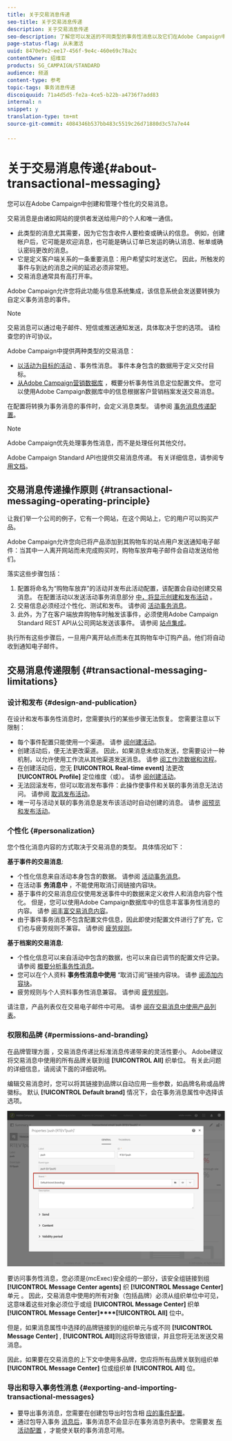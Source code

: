 ```yaml
---
title: 关于交易消息传递
seo-title: 关于交易消息传递
description: 关于交易消息传递
seo-description: 了解您可以发送的不同类型的事务性消息以及它们在Adobe Campaign中的使用方式。
page-status-flag: 从未激活
uuid: 8470e9e2-ee17-456f-9e4c-460e69c78a2c
contentOwner: 绍维亚
products: SG_CAMPAIGN/STANDARD
audience: 频道
content-type: 参考
topic-tags: 事务消息传递
discoiquuid: 71a4d5d5-fe2a-4ce5-b22b-a4736f7add83
internal: n
snippet: y
translation-type: tm+mt
source-git-commit: 4084346b537bb483c5519c26d71880d3c57a7e44

---
```



# 关于交易消息传递{#about-transactional-messaging}

您可以在Adobe Campaign中创建和管理个性化的交易消息。

交易消息是由诸如网站的提供者发送给用户的个人和唯一通信。

* 此类型的消息尤其需要，因为它包含收件人要检查或确认的信息。 例如，创建帐户后，它可能是欢迎消息，也可能是确认订单已发运的确认消息、帐单或确认密码更改的消息。
* 它是定义客户端关系的一条重要消息：用户希望实时发送它。 因此，所触发的事件与到达的消息之间的延迟必须非常短。
* 交易消息通常具有高打开率。

Adobe Campaign允许您将此功能与信息系统集成，该信息系统会发送要转换为自定义事务消息的事件。

>[!NOTE]
>
>交易消息可以通过电子邮件、短信或推送通知发送，具体取决于您的选项。 请检查您的许可协议。

Adobe Campaign中提供两种类型的交易消息：

* [以活动为目标的活动](../../channels/using/event-transactional-messages.md) 、事务性消息。 事件本身包含的数据用于定义交付目标。
* [从Adobe Campaign营销数据库](../../channels/using/profile-transactional-messages.md) ，概要分析事务性消息定位配置文件。 您可以使用Adobe Campaign数据库中的信息根据客户营销档案发送交易消息。

在配置将转换为事务消息的事件时，会定义消息类型。 请参阅 [事务消息传递配置](../../administration/using/configuring-transactional-messaging.md)。

>[!NOTE]
>
>Adobe Campaign优先处理事务性消息，而不是处理任何其他交付。

Adobe Campaign Standard API也提供交易消息传递。 有关详细信息，请参阅专 [用文档](https://docs.campaign.adobe.com/doc/standard/en/api/ACS_API.html#about-transactional-messaging)。

## 交易消息传递操作原则 {#transactional-messaging-operating-principle}

让我们举一个公司的例子，它有一个网站，在这个网站上，它的用户可以购买产品。

Adobe Campaign允许您向已将产品添加到其购物车的站点用户发送通知电子邮件：当其中一人离开网站而未完成购买时，购物车放弃电子邮件会自动发送给他们。

落实这些步骤包括：

1. 配置将命名为“购物车放弃”的活动并发布此活动配置，该配置会自动创建交易消息。 在配置活动以发送活动事务消息部分 [中，将显示创建和发布活动](../../administration/using/configuring-transactional-messaging.md#use-case--configuring-an-event-to-send-a-transactional-message) 。
1. 交易信息必须经过个性化、测试和发布。 请参阅 [活动事务消息](../../channels/using/event-transactional-messages.md)。
1. 此外，为了在客户端放弃购物车时触发该事件，必须使用Adobe Campaign Standard REST API从公司网站发送该事件。 请参阅 [站点集成](../../administration/using/configuring-transactional-messaging.md#integrating-the-triggering-of-the-event-in-a-website)。

执行所有这些步骤后，一旦用户离开站点而未在其购物车中订购产品，他们将自动收到通知电子邮件。

## 交易消息传递限制 {#transactional-messaging-limitations}

### 设计和发布 {#design-and-publication}

在设计和发布事务性消息时，您需要执行的某些步骤无法恢复。 您需要注意以下限制：

* 每个事件配置只能使用一个渠道。 请参 [阅创建活动](../../administration/using/configuring-transactional-messaging.md#creating-an-event)。
* 创建活动后，便无法更改渠道。 因此，如果消息未成功发送，您需要设计一种机制，以允许使用工作流从其他渠道发送消息。 请参 [阅工作流数据和流程](../../automating/using/workflow-data-and-processes.md)。
* 在创建活动后，您无 **[!UICONTROL Real-time event]** 法更改 **[!UICONTROL Profile]** 定位维度（或）。 请参 [阅创建活动](../../administration/using/configuring-transactional-messaging.md#creating-an-event)。
* 无法回滚发布，但可以取消发布事件：此操作使事件和关联的事务消息无法访问。 请参阅 [取消发布活动](../../administration/using/configuring-transactional-messaging.md#unpublishing-an-event)。
* 唯一可与活动关联的事务消息是发布该活动时自动创建的消息。 请参 [阅预览和发布活动](../../administration/using/configuring-transactional-messaging.md#previewing-and-publishing-the-event)。

### 个性化 {#personalization}

您个性化消息内容的方式取决于交易消息的类型。 具体情况如下：

**基于事件的交易消息**:

* 个性化信息来自活动本身包含的数据。 请参阅 [活动事务消息](../../channels/using/event-transactional-messages.md)。
* 在活动事 **务消息中** ，不能使用取消订阅链接内容块。
* 基于事件的交易消息应仅使用发送事件中的数据来定义收件人和消息内容个性化。 但是，您可以使用Adobe Campaign数据库中的信息丰富事务性消息的内容。 请参 [阅丰富交易消息内容](../../administration/using/configuring-transactional-messaging.md#enriching-the-transactional-message-content)。
* 由于事件事务消息不包含配置文件信息，因此即使对配置文件进行了扩充，它们也与疲劳规则不兼容。 请参阅 [疲劳规则](../../administration/using/fatigue-rules.md)。

**基于档案的交易消息**:

* 个性化信息可以来自活动中包含的数据，也可以来自已调节的配置文件记录。 请参阅 [概要分析事务性消息](../../channels/using/profile-transactional-messages.md)。
* 您可以在个人资料 **事务性消息中使用** “取消订阅”链接内容块。 请参 [阅添加内容块](../../designing/using/personalization.md#adding-a-content-block)。
* 疲劳规则与个人资料事务性消息兼容。 请参阅 [疲劳规则](../../administration/using/fatigue-rules.md)。

请注意，产品列表仅在交易电子邮件中可用。 请参 [阅在交易消息中使用产品列表](../../channels/using/event-transactional-messages.md#using-product-listings-in-a-transactional-message)。

### 权限和品牌 {#permissions-and-branding}

在品牌管理方面 [](../../administration/using/branding.md) ，交易消息传递比标准消息传递带来的灵活性要小。 Adobe建议将交易消息中使用的所有品牌关联到组 **[!UICONTROL All]** 织单位。 有关此问题的详细信息，请阅读下面的详细说明。

编辑交易消息时，您可以将其链接到品牌以自动应用一些参数，如品牌名称或品牌徽标。 默认 **[!UICONTROL Default brand]** 情况下，会在事务消息属性中选择该选项。

![](assets/message-center_branding.png)

要访问事务性消息，您必须是(mcExec)安全组的一部分，该安全组链接到组 **[!UICONTROL Message Center agents]** 织 **[!UICONTROL Message Center]** 单元 [](../../administration/using/organizational-units.md)。 因此，交易消息中使用的所有对象（包括品牌）必须从组织单位中可见，这意味着这些对象必须位于或组 **[!UICONTROL Message Center]** 织单 **[!UICONTROL Message Center]****[!UICONTROL All]** 位中。

但是，如果消息属性中选择的品牌链接到的组织单元与或不同 **[!UICONTROL Message Center]** , **[!UICONTROL All]**&#x200B;则这将导致错误，并且您将无法发送交易消息。

因此，如果要在交易消息的上下文中使用多品牌，您应将所有品牌关联到组织单 **[!UICONTROL Message Center]** 位或组织单 **[!UICONTROL All]** 位。

### 导出和导入事务性消息 {#exporting-and-importing-transactional-messages}

* 要导出事务消息，您需要在创建包导出时包含相 [应的事件配置](../../automating/using/managing-packages.md#creating-a-package)。
* 通过包导入事务 [消息后](../../automating/using/managing-packages.md#importing-a-package)，事务消息不会显示在事务消息列表中。 您需要发 [布活动配置](../../administration/using/configuring-transactional-messaging.md#previewing-and-publishing-the-event) ，才能使关联的事务消息可用。


